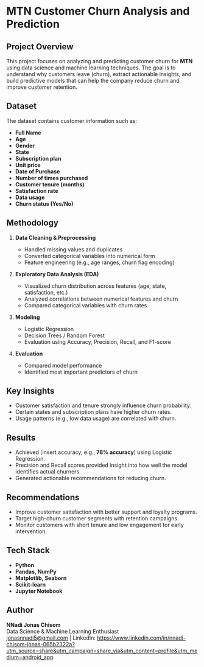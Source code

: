 # MTN Customer Churn Analysis and Prediction

## Project Overview
This project focuses on analyzing and predicting customer churn for **MTN** using data science and machine learning techniques. The goal is to understand why customers leave (churn), extract actionable insights, and build predictive models that can help the company reduce churn and improve customer retention.


## Dataset
The dataset contains customer information such as:
- **Full Name**
- **Age**
- **Gender**
- **State**
- **Subscription plan**
- **Unit price**
- **Date of Purchase**
- **Number of times purchased**
- **Customer tenure (months)**
- **Satisfaction rate**
- **Data usage**
- **Churn status (Yes/No)**

## Methodology
1. **Data Cleaning & Preprocessing**
   - Handled missing values and duplicates
   - Converted categorical variables into numerical form
   - Feature engineering (e.g., age ranges, churn flag encoding)

2. **Exploratory Data Analysis (EDA)**
   - Visualized churn distribution across features (age, state, satisfaction, etc.)
   - Analyzed correlations between numerical features and churn
   - Compared categorical variables with churn rates

3. **Modeling**
   - Logistic Regression
   - Decision Trees / Random Forest
   - Evaluation using Accuracy, Precision, Recall, and F1-score

4. **Evaluation**
   - Compared model performance
   - Identified most important predictors of churn


## Key Insights
- Customer satisfaction and tenure strongly influence churn probability.  
- Certain states and subscription plans have higher churn rates.  
- Usage patterns (e.g., low data usage) are correlated with churn.  


## Results
- Achieved [insert accuracy, e.g., **78% accuracy**] using Logistic Regression.
- Precision and Recall scores provided insight into how well the model identifies actual churners.  
- Generated actionable recommendations for reducing churn.

## Recommendations
- Improve customer satisfaction with better support and loyalty programs.  
- Target high-churn customer segments with retention campaigns.  
- Monitor customers with short tenure and low engagement for early intervention.  


## Tech Stack
- **Python**
- **Pandas, NumPy**
- **Matplotlib, Seaborn**
- **Scikit-learn**
- **Jupyter Notebook**

## Author
**NNadi Jonas Chisom**  
Data Science & Machine Learning Enthusiast  
jonasnnadi5@gmail.com | LinkedIn: https://www.linkedin.com/in/nnadi-chisom-jonas-065b2322a?utm_source=share&utm_campaign=share_via&utm_content=profile&utm_medium=android_app 
